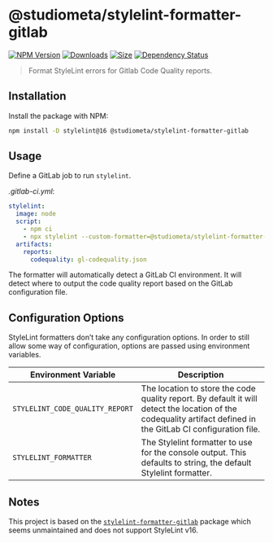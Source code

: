 # @studiometa/stylelint-formatter-gitlab

[![NPM Version](https://img.shields.io/npm/v/@studiometa/stylelint-formatter-gitlab.svg?style=flat&colorB=3e63dd&colorA=414853)](https://www.npmjs.com/package/@studiometa/stylelint-formatter-gitlab/)
[![Downloads](https://img.shields.io/npm/dm/@studiometa/stylelint-formatter-gitlab?style=flat&colorB=3e63dd&colorA=414853)](https://www.npmjs.com/package/@studiometa/stylelint-formatter-gitlab/)
[![Size](https://img.shields.io/bundlephobia/minzip/@studiometa/stylelint-formatter-gitlab?style=flat&colorB=3e63dd&colorA=414853&label=size)](https://bundlephobia.com/package/@studiometa/stylelint-formatter-gitlab)
[![Dependency Status](https://img.shields.io/librariesio/release/npm/@studiometa/stylelint-formatter-gitlab?style=flat&colorB=3e63dd&colorA=414853)](https://david-dm.org/studiometa/stylelint-formatter-gitlab)

> Format StyleLint errors for Gitlab Code Quality reports.

## Installation

Install the package with NPM:

```bash
npm install -D stylelint@16 @studiometa/stylelint-formatter-gitlab
```

## Usage

Define a GitLab job to run `stylelint`.

_.gitlab-ci.yml_:

```yaml
stylelint:
  image: node
  script:
    - npm ci
    - npx stylelint --custom-formatter=@studiometa/stylelint-formatter-gitlab .
  artifacts:
    reports:
      codequality: gl-codequality.json
```

The formatter will automatically detect a GitLab CI environment. It will detect where to output the
code quality report based on the GitLab configuration file.

## Configuration Options

StyleLint formatters don’t take any configuration options. In order to still allow some way of
configuration, options are passed using environment variables.

| Environment Variable            | Description                                                                                                                                                    |
| ------------------------------- | -------------------------------------------------------------------------------------------------------------------------------------------------------------- |
| `STYLELINT_CODE_QUALITY_REPORT` | The location to store the code quality report. By default it will detect the location of the codequality artifact defined in the GitLab CI configuration file. |
| `STYLELINT_FORMATTER`           | The Stylelint formatter to use for the console output. This defaults to string, the default Stylelint formatter.                                               |

## Notes

This project is based on the [`stylelint-formatter-gitlab`](https://gitlab.com/leon0399/stylelint-formatter-gitlab) package which seems unmaintained and does not support StyleLint v16.
